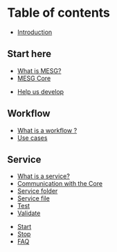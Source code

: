# Table of contents

* [Introduction](README.md)

## Start here

* [What is MESG?](start-here/what-is-mesg.md)
* [MESG Core](start-here/mesg-core.md)
<!-- * [MESG Infrastructure](start-here/mesg-network.md) -->
<!-- * [What is a Node ?](start-here/what-is-a-node.md)
* [Why run a Node ?](start-here/why-run-a-node.md)
* [Run a Node](start-here/run-a-node.md)
* [What is an account](start-here/what-is-an-account.md) -->
* [Help us develop](start-here/help-us-develop.md)

## Workflow

* [What is a workflow ?](workflow/what-is-a-workflow.md)
* [Use cases](workflow/use-cases.md)
<!-- * [Source](workflow/source.md)
* [Task](workflow/task.md)
* [Workflow File](workflow/workflow-file.md)
* [Validate](workflow/validate.md)
* [Test](workflow/test.md)
* [Deployment](workflow/deployment.md) -->

## Service

* [What is a service?](service/what-is-a-service.md)
* [Communication with the Core](service/communication-with-the-core.md)
* [Service folder](service/service-folder.md)
* [Service file](service/service-file.md)
* [Test](service/test.md)
* [Validate](service/validate.md)
<!-- * [Publish](service/publish.md) -->
* [Start](service/start.md)
* [Stop](service/stop.md)
* [FAQ](service/untitled.md)

